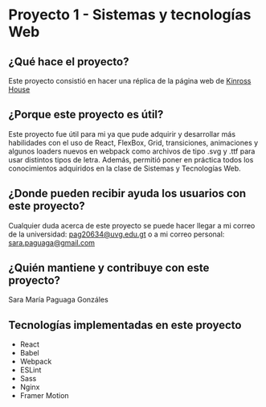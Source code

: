 # Proyecto 1 - Sistemas y tecnologías Web

## ¿Qué hace el proyecto? 
Este proyecto consistió en hacer una réplica de la página web de [Kinross House](https://www.kinrosshouse.com/) 

## ¿Porque este proyecto es útil?
Este proyecto fue útil para mi ya que pude adquirir y desarrollar más habilidades con el uso de React, FlexBox,  Grid, transiciones, animaciones y algunos loaders nuevos en webpack como archivos de tipo .svg y .ttf para usar distintos tipos de letra. Además, permitió poner en práctica todos los conocimientos adquiridos en la clase de Sistemas y Tecnologías Web.

## ¿Donde pueden recibir ayuda los usuarios con este proyecto?
Cualquier duda acerca de este proyecto se puede hacer llegar a mi correo de la universidad: pag20634@uvg.edu.gt o a mi correo personal: sara.paguaga@gmail.com

## ¿Quién mantiene y contribuye con este proyecto?
Sara María Paguaga Gonzáles

## Tecnologías implementadas en este proyecto
- React
- Babel
- Webpack
- ESLint
- Sass
- Nginx
- Framer Motion
